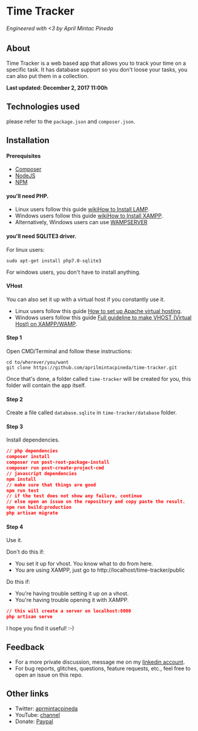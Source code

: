# Time Tracker
###### Engineered with <3 by April Mintac Pineda

## About

Time Tracker is a web based app that allows you to track your time on a specific task. It has database support so you don't loose your tasks, you can also put them in a collection.

**Last updated: December 2, 2017 11:00h**

## Technologies used

please refer to the `package.json` and `composer.json`.

## Installation

#### Prerequisites
- [Composer](https://getcomposer.org/)
- [NodeJS](https://nodejs.org/en/)
- [NPM](https://www.npmjs.com/get-npm?utm_source=house&utm_medium=homepage&utm_campaign=free%20orgs&utm_term=Install%20npm)

#### you'll need PHP.

- Linux users follow this guide [wikiHow to Install LAMP](https://www.wikihow.com/Install-LAMP).
- Windows users follow this guide [wikiHow to Install XAMPP](https://www.wikihow.com/Install-XAMPP-for-Windows).
- Alternatively, Windows users can use [WAMPSERVER](http://www.wampserver.com/en/)

#### you'll need SQLITE3 driver.

For linux users:

```
sudo apt-get install php7.0-sqlite3
```

For windows users, you don't have to install anything.

#### VHost

You can also set it up with a virtual host if you constantly use it.

- Linux users follow this guide [How to set up Apache virtual hosting](https://www.linux.com/news/how-set-apache-virtual-hosting).
- Windows users follow this guide [Full guideline to make VHOST (Virtual Host) on XAMPP/WAMP](https://stackoverflow.com/questions/27754367/how-to-set-up-apache-virtual-hosts-on-xampp-windows#27754990).

#### Step 1

Open CMD/Terminal and follow these instructions:

```
cd to/wherever/you/want
git clone https://github.com/aprilmintacpineda/time-tracker.git
```

Once that's done, a folder called `time-tracker` will be created for you, this folder will contain the app itself.

#### Step 2

Create a file called `database.sqlite` in `time-tracker/database` folder.

#### Step 3

Install dependencies.

```json
// php dependencies
composer install
composer run post-root-package-install
composer run post-create-project-cmd
// javascript dependencies
npm install
// make sure that things are good
npm run test
// if the test does not show any failure, continue
// else open an issue on the repository and copy paste the result.
npm run build:production
php artisan migrate
```

#### Step 4

Use it.

Don't do this if:

- You set it up for vhost. You know what to do from here.
- You are using XAMPP, just go to http://localhost/time-tracker/public

Do this if:

- You're having trouble setting it up on a vhost.
- You're having trouble opening it with XAMPP.

```json
// this will create a server on localhost:8000
php artisan serve
```

I hope you find it useful! :-)

## Feedback

- For a more private discussion, message me on my [linkedin account](https://linkedin.com/in/aprilmintacpineda).
- For bug reports, glitches, questions, feature requests, etc., feel free to open an issue on this repo.

## Other links

- Twitter: [aprmintacpineda](https://twitter.com/aprmintacpineda)
- YouTube: [channel](https://www.youtube.com/channel/UCHzdp9dHGxis-LkOMwqhSkA)
- Donate: [Paypal](https://www.paypal.me/aprilmintacpineda)